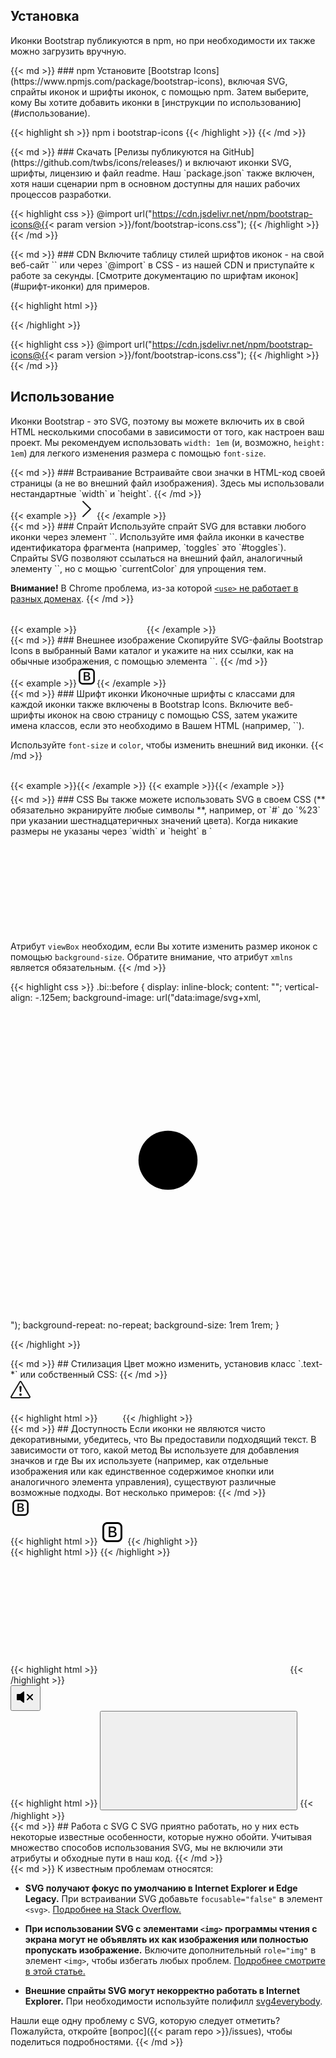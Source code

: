 ---
---

## Установка

Иконки Bootstrap публикуются в npm, но при необходимости их также можно загрузить вручную.

<div class="row my-4">
  <div class="col-md-4">
{{< md >}}
### npm
Установите [Bootstrap Icons](https://www.npmjs.com/package/bootstrap-icons), включая SVG, спрайты иконок и шрифты иконок, с помощью npm. Затем выберите, кому Вы хотите добавить иконки в [инструкции по использованию](#использование).

{{< highlight sh >}}
npm i bootstrap-icons
{{< /highlight >}}
{{< /md >}}
  </div>
  <div class="col-md-4">
{{< md >}}
### Скачать
[Релизы публикуются на GitHub](https://github.com/twbs/icons/releases/) и включают иконки SVG, шрифты, лицензию и файл readme. Наш `package.json` также включен, хотя наши сценарии npm в основном доступны для наших рабочих процессов разработки.

{{< highlight css >}}
@import url("https://cdn.jsdelivr.net/npm/bootstrap-icons@{{< param version >}}/font/bootstrap-icons.css");
{{< /highlight >}}
{{< /md >}}
  </div>
  <div class="col-md-4">
{{< md >}}
### CDN
Включите таблицу стилей шрифтов иконок - на свой веб-сайт `<head>` или через `@import` в CSS - из нашей CDN и приступайте к работе за секунды. [Смотрите документацию по шрифтам иконок](#шрифт-иконки) для примеров.

{{< highlight html >}}
<link rel="stylesheet" href="https://cdn.jsdelivr.net/npm/bootstrap-icons@{{< param version >}}/font/bootstrap-icons.css">
{{< /highlight >}}

{{< highlight css >}}
@import url("https://cdn.jsdelivr.net/npm/bootstrap-icons@{{< param version >}}/font/bootstrap-icons.css");
{{< /highlight >}}
{{< /md >}}
  </div>
</div>

## Использование

Иконки Bootstrap - это SVG, поэтому вы можете включить их в свой HTML несколькими способами в зависимости от того, как настроен ваш проект. Мы рекомендуем использовать `width: 1em` (и, возможно, `height: 1em`) для легкого изменения размера с помощью `font-size`.

<div class="row my-4">
  <div class="col-md-4">
{{< md >}}
### Встраивание
Встраивайте свои значки в HTML-код своей страницы (а не во внешний файл изображения). Здесь мы использовали нестандартные `width` и `height`.
{{< /md >}}
  </div>
  <div class="col-md-8">
    {{< example >}}<svg xmlns="http://www.w3.org/2000/svg" width="32" height="32" fill="currentColor" class="bi bi-chevron-right" viewBox="0 0 16 16"><path fill-rule="evenodd" d="M4.646 1.646a.5.5 0 0 1 .708 0l6 6a.5.5 0 0 1 0 .708l-6 6a.5.5 0 0 1-.708-.708L10.293 8 4.646 2.354a.5.5 0 0 1 0-.708z"/></svg>{{< /example >}}
  </div>
</div>

<div class="row my-4">
  <div class="col-md-4">
{{< md >}}
### Спрайт
Используйте спрайт SVG для вставки любого иконки через элемент `<use>`. Используйте имя файла иконки в качестве идентификатора фрагмента (например, `toggles` это `#toggles`). Спрайты SVG позволяют ссылаться на внешний файл, аналогичный элементу `<img>`, но с мощью `currentColor` для упрощения тем.

**Внимание!** В Chrome проблема, из-за которой [`<use>` не работает в разных доменах](https://bugs.chromium.org/p/chromium/issues/detail?id=470601).
{{< /md >}}
  </div>
  <div class="col-md-8">
{{< example >}}
<svg class="bi" width="32" height="32" fill="currentColor">
  <use xlink:href="bootstrap-icons.svg#heart-fill"/>
</svg>
<svg class="bi" width="32" height="32" fill="currentColor">
  <use xlink:href="bootstrap-icons.svg#toggles"/>
</svg>
<svg class="bi" width="32" height="32" fill="currentColor">
  <use xlink:href="bootstrap-icons.svg#shop"/>
</svg>
{{< /example >}}
  </div>
</div>

<div class="row my-4">
  <div class="col-md-4">
{{< md >}}
### Внешнее изображение
Скопируйте SVG-файлы Bootstrap Icons в выбранный Вами каталог и укажите на них ссылки, как на обычные изображения, с помощью элемента `<img>`.
{{< /md >}}
  </div>
  <div class="col-md-8">
    {{< example >}}<img src="/assets/img/bootstrap.svg" alt="Bootstrap" width="32" height="32">{{< /example >}}
  </div>
</div>

<div class="row my-4">
  <div class="col-md-4">
{{< md >}}
### Шрифт иконки
Иконочные шрифты с классами для каждой иконки также включены в Bootstrap Icons. Включите веб-шрифты иконок на свою страницу с помощью CSS, затем укажите имена классов, если это необходимо в Вашем HTML (например, `<i class="bi-alarm-clock"></i>`).

Используйте `font-size` и `color`, чтобы изменить внешний вид иконки.
{{< /md >}}
  </div>
  <div class="col-md-8">
    {{< example >}}<i class="bi-alarm"></i>{{< /example >}}
    {{< example >}}<i class="bi-alarm" style="font-size: 2rem; color: cornflowerblue;"></i>{{< /example >}}
  </div>
</div>

<div class="row">
  <div class="col-md-4">
{{< md >}}
### CSS
Вы также можете использовать SVG в своем CSS (** обязательно экранируйте любые символы **, например, от `#` до `%23` при указании шестнадцатеричных значений цвета). Когда никакие размеры не указаны через `width` и `height` в `<svg>`, иконка заполнит доступное пространство.

Атрибут `viewBox` необходим, если Вы хотите изменить размер иконок с помощью `background-size`. Обратите внимание, что атрибут `xmlns` является обязательным.
{{< /md >}}
  </div>
  <div class="col-md-8">
{{< highlight css >}}
.bi::before {
  display: inline-block;
  content: "";
  vertical-align: -.125em;
  background-image: url("data:image/svg+xml,<svg viewBox='0 0 16 16' fill='%23333' xmlns='http://www.w3.org/2000/svg'><path fill-rule='evenodd' d='M8 9.5a1.5 1.5 0 1 0 0-3 1.5 1.5 0 0 0 0 3z' clip-rule='evenodd'/></svg>");
  background-repeat: no-repeat;
  background-size: 1rem 1rem;
}

{{< /highlight >}}
  </div>
</div>

<div class="row my-4">
  <div class="col-md-4">
{{< md >}}
## Стилизация
Цвет можно изменить, установив класс `.text- *` или собственный CSS:
{{< /md >}}
  </div>
  <div class="col-md-8">
    <div class="bd-example">
      <svg class="bi bi-exclamation-triangle text-success" width="32" height="32" fill="currentColor" viewBox="0 0 16 16" xmlns="http://www.w3.org/2000/svg">
        <path d="M7.938 2.016A.13.13 0 0 1 8.002 2a.13.13 0 0 1 .063.016.146.146 0 0 1 .054.057l6.857 11.667c.036.06.035.124.002.183a.163.163 0 0 1-.054.06.116.116 0 0 1-.066.017H1.146a.115.115 0 0 1-.066-.017.163.163 0 0 1-.054-.06.176.176 0 0 1 .002-.183L7.884 2.073a.147.147 0 0 1 .054-.057zm1.044-.45a1.13 1.13 0 0 0-1.96 0L.165 13.233c-.457.778.091 1.767.98 1.767h13.713c.889 0 1.438-.99.98-1.767L8.982 1.566z"/>
        <path d="M7.002 12a1 1 0 1 1 2 0 1 1 0 0 1-2 0zM7.1 5.995a.905.905 0 1 1 1.8 0l-.35 3.507a.552.552 0 0 1-1.1 0L7.1 5.995z"/>
      </svg>
    </div>
{{< highlight html >}}
<svg class="bi bi-exclamation-triangle text-success" width="32" height="32" fill="currentColor" viewBox="0 0 16 16" xmlns="http://www.w3.org/2000/svg">
  ...
</svg>
{{< /highlight >}}
  </div>
</div>

<div class="row my-4">
  <div class="col-md-4">
{{< md >}}
## Доступность
Если иконки не являются чисто декоративными, убедитесь, что Вы предоставили подходящий текст. В зависимости от того, какой метод Вы используете для добавления значков и где Вы их используете (например, как отдельные изображения или как единственное содержимое кнопки или аналогичного элемента управления), существуют различные возможные подходы. Вот несколько примеров:
{{< /md >}}
  </div>
  <div class="col-md-8">
    <div class="bd-example">
      <img src="/assets/img/bootstrap.svg" alt="Bootstrap" width="32" height="32">
    </div>
{{< highlight html >}}
<!-- alt="..." на элементе <img> -->
<img src="/assets/img/bootstrap.svg" alt="Bootstrap" ...>
{{< /highlight >}}
    <div class="bd-example">
      <i class="bi-github" role="img" style="font-size: 2em" aria-label="GitHub"></i>
    </div>
{{< highlight html >}}
<i class="bi-github" role="img" aria-label="GitHub"></i>
{{< /highlight >}}
    <div class="bd-example">
      <svg class="bi" width="32" height="32" fill="currentColor" role="img" aria-label="Tools">
        <use xlink:href="bootstrap-icons.svg#tools"/>
      </svg>
    </div>
{{< highlight html >}}
<svg class="bi" ... role="img" aria-label="Tools">
  <use xlink:href="bootstrap-icons.svg#tools"/>
</svg>
{{< /highlight >}}
    <div class="bd-example">
      <button type="button" class="btn btn-primary" aria-label="Mute">
        <svg class="bi bi-volume-mute-fill" width="32" height="32" viewBox="0 0 16 16" fill="currentColor" xmlns="http://www.w3.org/2000/svg"><path d="M6.717 3.55A.5.5 0 017 4v8a.5.5 0 01-.812.39L3.825 10.5H1.5A.5.5 0 011 10V6a.5.5 0 01.5-.5h2.325l2.363-1.89a.5.5 0 01.529-.06zm7.137 2.096a.5.5 0 010 .708L12.207 8l1.647 1.646a.5.5 0 01-.708.708L11.5 8.707l-1.646 1.647a.5.5 0 01-.708-.708L10.793 8 9.146 6.354a.5.5 0 11.708-.708L11.5 7.293l1.646-1.647a.5.5 0 01.708 0z"></path></svg>
      </button>
    </div>
{{< highlight html >}}
<!-- aria-label="..." на контроле -->
<button ... aria-label="Mute">
  <svg class="bi bi-volume-mute-fill" ...>
  ...
  </svg>
</button>
{{< /highlight >}}
  </div>
</div>

<div class="row my-4">
  <div class="col-md-4">
{{< md >}}
## Работа с SVG
С SVG приятно работать, но у них есть некоторые известные особенности, которые нужно обойти. Учитывая множество способов использования SVG, мы не включили эти атрибуты и обходные пути в наш код.
{{< /md >}}
  </div>
  <div class="col-md-8">
{{< md >}}
К известным проблемам относятся:

- **SVG получают фокус по умолчанию в Internet Explorer и Edge Legacy.** При встраивании SVG добавьте `focusable="false"` в элемент `<svg>`. [Подробнее на Stack Overflow.](https://stackoverflow.com/questions/18646111/disable-onfocus-event-for-svg-element)

- **При использовании SVG с элементами `<img>` программы чтения с экрана могут не объявлять их как изображения или полностью пропускать изображение.** Включите дополнительный `role="img"` в элемент `<img>`, чтобы избегать любых проблем. [Подробнее смотрите в этой статье.](https://simplyaccessible.com/article/7-solutions-svgs/#acc-heading-2)

- **Внешние спрайты SVG могут некорректно работать в Internet Explorer.** При необходимости используйте полифилл [svg4everybody](https://github.com/jonathantneal/svg4everybody).

Нашли еще одну проблему с SVG, которую следует отметить? Пожалуйста, откройте [вопрос]({{< param repo >}}/issues), чтобы поделиться подробностями.
{{< /md >}}
  </div>
</div>
